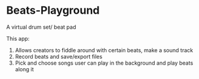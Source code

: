# Beats-Playground
A virtual drum set/ beat pad

This app:
1. Allows creators to fiddle around with certain beats, make a sound track
2. Record beats and save/export files
3. Pick and choose songs user can play in the background and play beats along it
